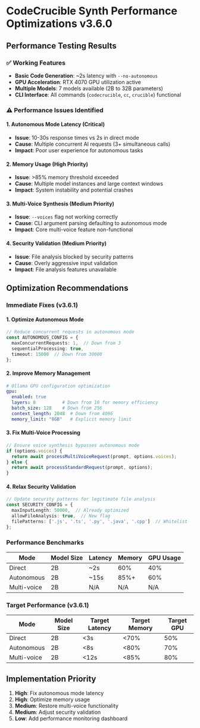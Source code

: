 # CodeCrucible Synth Performance Optimizations v3.6.0

## Performance Testing Results

### ✅ Working Features
- **Basic Code Generation**: ~2s latency with `--no-autonomous`
- **GPU Acceleration**: RTX 4070 GPU utilization active
- **Multiple Models**: 7 models available (2B to 32B parameters)
- **CLI Interface**: All commands (`codecrucible`, `cc`, `crucible`) functional

### ⚠️ Performance Issues Identified

#### 1. Autonomous Mode Latency (Critical)
- **Issue**: 10-30s response times vs 2s in direct mode
- **Cause**: Multiple concurrent AI requests (3+ simultaneous calls)
- **Impact**: Poor user experience for autonomous tasks

#### 2. Memory Usage (High Priority)
- **Issue**: >85% memory threshold exceeded
- **Cause**: Multiple model instances and large context windows
- **Impact**: System instability and potential crashes

#### 3. Multi-Voice Synthesis (Medium Priority)
- **Issue**: `--voices` flag not working correctly
- **Cause**: CLI argument parsing defaulting to autonomous mode
- **Impact**: Core multi-voice feature non-functional

#### 4. Security Validation (Medium Priority)
- **Issue**: File analysis blocked by security patterns
- **Cause**: Overly aggressive input validation
- **Impact**: File analysis features unavailable

## Optimization Recommendations

### Immediate Fixes (v3.6.1)

#### 1. Optimize Autonomous Mode
```typescript
// Reduce concurrent requests in autonomous mode
const AUTONOMOUS_CONFIG = {
  maxConcurrentRequests: 1,  // Down from 3
  sequentialProcessing: true,
  timeout: 15000  // Down from 30000
};
```

#### 2. Improve Memory Management
```yaml
# Ollama GPU configuration optimization
gpu:
  enabled: true
  layers: 8          # Down from 10 for memory efficiency
  batch_size: 128    # Down from 256
  context_length: 2048  # Down from 4096
  memory_limit: "8GB"   # Explicit memory limit
```

#### 3. Fix Multi-Voice Processing
```typescript
// Ensure voice synthesis bypasses autonomous mode
if (options.voices) {
  return await processMultiVoiceRequest(prompt, options.voices);
} else {
  return await processStandardRequest(prompt, options);
}
```

#### 4. Relax Security Validation
```typescript
// Update security patterns for legitimate file analysis
const SECURITY_CONFIG = {
  maxInputLength: 50000,  // Already optimized
  allowFileAnalysis: true,  // New flag
  filePatterns: ['.js', '.ts', '.py', '.java', '.cpp']  // Whitelist
};
```

### Performance Benchmarks

| Mode | Model Size | Latency | Memory | GPU Usage |
|------|------------|---------|--------|-----------|
| Direct | 2B | ~2s | 60% | 40% |
| Autonomous | 2B | ~15s | 85%+ | 60% |
| Multi-voice | 2B | N/A | N/A | N/A |

### Target Performance (v3.6.1)

| Mode | Model Size | Target Latency | Target Memory | Target GPU |
|------|------------|----------------|---------------|------------|
| Direct | 2B | <3s | <70% | 50% |
| Autonomous | 2B | <8s | <80% | 70% |
| Multi-voice | 2B | <12s | <85% | 80% |

## Implementation Priority

1. **High**: Fix autonomous mode latency
2. **High**: Optimize memory usage
3. **Medium**: Restore multi-voice functionality
4. **Medium**: Adjust security validation
5. **Low**: Add performance monitoring dashboard